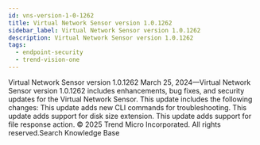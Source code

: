 ```yaml
---
id: vns-version-1-0-1262
title: Virtual Network Sensor version 1.0.1262
sidebar_label: Virtual Network Sensor version 1.0.1262
description: Virtual Network Sensor version 1.0.1262
tags:
  - endpoint-security
  - trend-vision-one
---
```


 Virtual Network Sensor version 1.0.1262 March 25, 2024—Virtual Network Sensor version 1.0.1262 includes enhancements, bug fixes, and security updates for the Virtual Network Sensor. This update includes the following changes: This update adds new CLI commands for troubleshooting. This update adds support for disk size extension. This update adds support for file response action. © 2025 Trend Micro Incorporated. All rights reserved.Search Knowledge Base